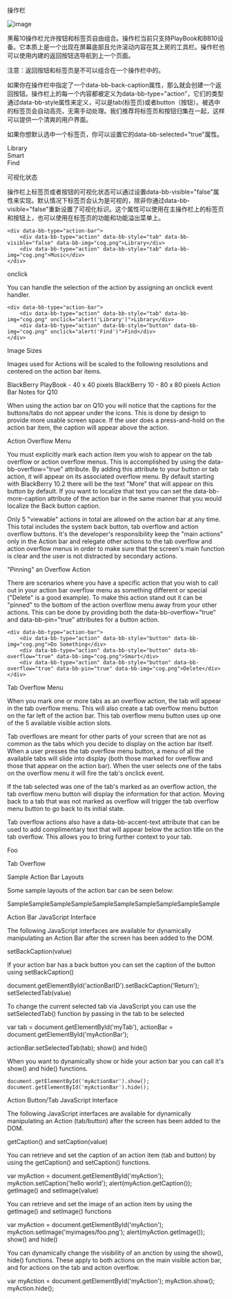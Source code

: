 操作栏

 ![image](https://github.com/blackberry/bbUI.js/wiki/images/screenshots/actionBar.png)

黑莓10操作栏允许按钮和标签页自由组合。操作栏当前只支持PlayBook和BB10设备。它本质上是一个出现在屏幕底部且允许滚动内容在其上房的工具栏。操作栏也可以使用内建的返回按钮选导航到上一个页面。

注意：返回按钮和标签页是不可以组合在一个操作栏中的。

如果你在操作栏中指定了一个data-bb-back-caption属性，那么就会创建一个返回按钮。操作栏上的每一个内容都被定义为data-bb-type="action"，它们的类型通过data-bb-style属性来定义，可以是tab(标签页)或者button（按钮）。被选中的标签页会自动高亮，无需手动处理。我们推荐将标签页和按钮归集在一起，这样可以提供一个清爽的用户界面。

如果你想默认选中一个标签页，你可以设置它的data-bb-selected="true"属性。
    <div data-bb-type="action-bar">
        <div data-bb-type="action" data-bb-style="tab" data-bb-overflow="true" data-bb-img="cog.png">Library</div>
        <div data-bb-type="action" data-bb-style="tab" data-bb-selected="true" data-bb-img="cog.png">Smart</div>
        <div data-bb-type="action" data-bb-style="button" data-bb-overflow="true" data-bb-img="cog.png">Find</div>
    </div>

可视化状态

操作栏上标签页或者按钮的可视化状态可以通过设置data-bb-visible="false"属性来实现。默认情况下标签页会认为是可视的，除非你通过data-bb-visible="false"重新设置了可视化标识。这个属性可以使用在主操作栏上的标签页和按钮上，也可以使用在标签页的功能和功能溢出菜单上。

    <div data-bb-type="action-bar">
        <div data-bb-type="action" data-bb-style="tab" data-bb-visible="false" data-bb-img="cog.png">Library</div>
        <div data-bb-type="action" data-bb-style="tab" data-bb-img="cog.png">Music</div>
    </div>
    
onclick

You can handle the selection of the action by assigning an onclick event handler.

    <div data-bb-type="action-bar">
        <div data-bb-type="action" data-bb-style="tab" data-bb-img="cog.png" onclick="alert('Library')">Library</div>
        <div data-bb-type="action" data-bb-style="button" data-bb-img="cog.png" onclick="alert('Find')">Find</div>
    </div>
Image Sizes

Images used for Actions will be scaled to the following resolutions and centered on the action bar items.

BlackBerry PlayBook - 40 x 40 pixels
BlackBerry 10 - 80 x 80 pixels
Action Bar Notes for Q10

When using the action bar on Q10 you will notice that the captions for the buttons/tabs do not appear under the icons. This is done by design to provide more usable screen space. If the user does a press-and-hold on the action bar item, the caption will appear above the action.

Action Overflow Menu

You must explicitly mark each action item you wish to appear on the tab overflow or action overflow menus. This is accomplished by using the data-bb-overflow="true" attribute. By adding this attribute to your button or tab action, it will appear on its associated overflow menu. By default starting with BlackBerry 10.2 there will be the text "More" that will appear on this button by default. If you want to localize that text you can set the data-bb-more-caption attribute of the action bar in the same manner that you would localize the Back button caption.

Only 5 "viewable" actions in total are allowed on the action bar at any time. This total includes the system back button, tab overflow and action overflow buttons. It's the developer's responsibility keep the "main actions" only in the Action bar and relegate other actions to the tab overflow and action overflow menus in order to make sure that the screen's main function is clear and the user is not distracted by secondary actions.

"Pinning" an Overflow Action

There are scenarios where you have a specific action that you wish to call out in your action bar overflow menu as something different or special ("Delete" is a good example). To make this action stand out it can be "pinned" to the bottom of the action overflow menu away from your other actions. This can be done by providing both the data-bb-overflow="true" and data-bb-pin="true" attributes for a button action.

    <div data-bb-type="action-bar">
        <div data-bb-type="action" data-bb-style="button" data-bb-img="cog.png">Do Something</div>
        <div data-bb-type="action" data-bb-style="button" data-bb-overflow="true" data-bb-img="cog.png">Smart</div>
        <div data-bb-type="action" data-bb-style="button" data-bb-overflow="true" data-bb-pin="true" data-bb-img="cog.png">Delete</div>
    </div>
Tab Overflow Menu

When you mark one or more tabs as an overflow action, the tab will appear in the tab overflow menu. This will also create a tab overflow menu button on the far left of the action bar. This tab overflow menu button uses up one of the 5 available visible action slots.

Tab overflows are meant for other parts of your screen that are not as common as the tabs which you decide to display on the action bar itself. When a user presses the tab overflow menu button, a menu of all the available tabs will slide into display (both those marked for overflow and those that appear on the action bar). When the user selects one of the tabs on the overflow menu it will fire the tab's onclick event.

If the tab selected was one of the tab's marked as an overflow action, the tab overflow menu button will display the information for that action. Moving back to a tab that was not marked as overflow will trigger the tab overflow menu button to go back to its initial state.

Tab overflow actions also have a data-bb-accent-text attribute that can be used to add complimentary text that will appear below the action title on the tab overflow. This allows you to bring further context to your tab.

<div data-bb-type="action-bar">
   <div data-bb-type="action" data-bb-style="tab" data-bb-img="cog.png" data-bb-accent-text="Bar">Foo</div>
</div>

Tab Overflow

Sample Action Bar Layouts

Some sample layouts of the action bar can be seen below:

SampleSampleSampleSampleSampleSampleSampleSampleSampleSample

Action Bar JavaScript Interface

The following JavaScript interfaces are available for dynamically manipulating an Action Bar after the screen has been added to the DOM.

setBackCaption(value)

If your action bar has a back button you can set the caption of the button using setBackCaption()

document.getElementById('actionBarID').setBackCaption('Return');
setSelectedTab(value)

To change the current selected tab via JavaScript you can use the setSelectedTab() function by passing in the tab to be selected

var tab = document.getElementById('myTab'),
    actionBar = document.getElementById('myActionBar');

actionBar.setSelectedTab(tab);
show() and hide()

When you want to dynamically show or hide your action bar you can call it's show() and hide() functions.

    document.getElementById('myActionBar').show();
    document.getElementById('myActionBar').hide();
Action Button/Tab JavaScript Interface

The following JavaScript interfaces are available for dynamically manipulating an Action (tab/button) after the screen has been added to the DOM.

getCaption() and setCaption(value)

You can retrieve and set the caption of an action item (tab and button) by using the getCaption() and setCaption() functions.

var myAction = document.getElementById('myAction');
myAction.setCaption('hello world');
alert(myAction.getCaption());
getImage() and setImage(value)

You can retrieve and set the image of an action item by using the getImage() and setImage() functions

var myAction = document.getElementById('myAction');
myAction.setImage('myimages/foo.png');
alert(myAction.getImage());
show() and hide()

You can dynamically change the visibility of an anction by using the show(), hide() functions. These apply to both actions on the main visible action bar, and for actions on the tab and action overflow.

var myAction = document.getElementById('myAction');
myAction.show();
myAction.hide();
